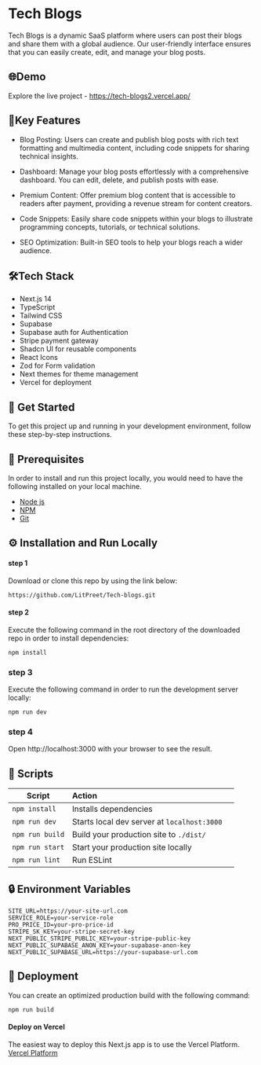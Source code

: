 
# Tech Blogs

Tech Blogs is a dynamic SaaS platform where users can post their blogs and share them with a global audience. Our user-friendly interface ensures that you can easily create, edit, and manage your blog posts.

## 🌐Demo

Explore the live project - https://tech-blogs2.vercel.app/


## 🚀Key Features
- Blog Posting: Users can create and publish blog posts with rich text formatting and multimedia content, including code snippets for sharing technical insights.

- Dashboard: Manage your blog posts effortlessly with a comprehensive dashboard. You can edit, delete, and publish posts with ease.

- Premium Content: Offer premium blog content that is accessible to readers after payment, providing a revenue stream for content creators.

- Code Snippets: Easily share code snippets within your blogs to illustrate programming concepts, tutorials, or technical solutions.

- SEO Optimization: Built-in SEO tools to help your blogs reach a wider audience.



## 🛠️Tech Stack
- Next.js 14
- TypeScript
- Tailwind CSS
- Supabase
- Supabase auth for Authentication
- Stripe payment gateway
- Shadcn UI for reusable components
- React Icons
- Zod for Form validation
- Next themes for theme management
- Vercel for deployment
## 🏁 Get Started
To get this project up and running in your development environment, follow these step-by-step instructions.
## 📝 Prerequisites
In order to install and run this project locally, you would need to have the following installed on your local machine.
- [Node js](https://nodejs.org/en/)
- [NPM](https://docs.npmjs.com/getting-started)
- [Git](https://git-scm.com/downloads)
## ⚙️ Installation and Run Locally

#### step 1
Download or clone this repo by using the link below:
```
https://github.com/LitPreet/Tech-blogs.git
```
#### step 2
Execute the following command in the root directory of the downloaded repo in order to install dependencies:
```
npm install
```
### step 3
Execute the following command in order to run the development server locally:
```
npm run dev
```
### step 4
Open http://localhost:3000 with your browser to see the result.
## 📜 Scripts
| Script       | Action         
| ------------- |:-------------
| ```npm install```      | Installs dependencies
| ```npm run dev```      | Starts local dev server at ```localhost:3000  ```  
| ```npm run build``` | Build your production site to ```./dist/```    
| ```npm run start``` | Start your production site locally
| ```npm run lint``` | Run ESLint |

## 🔒 Environment Variables
```
SITE_URL=https://your-site-url.com
SERVICE_ROLE=your-service-role
PRO_PRICE_ID=your-pro-price-id
STRIPE_SK_KEY=your-stripe-secret-key
NEXT_PUBLIC_STRIPE_PUBLIC_KEY=your-stripe-public-key
NEXT_PUBLIC_SUPABASE_ANON_KEY=your-supabase-anon-key
NEXT_PUBLIC_SUPABASE_URL=https://your-supabase-url.com

```
## 🚀 Deployment
You can create an optimized production build with the following command:
```
npm run build
```
#### Deploy on Vercel
The easiest way to deploy this Next.js app is to use the Vercel Platform.
[Vercel Platform](https://vercel.com)
